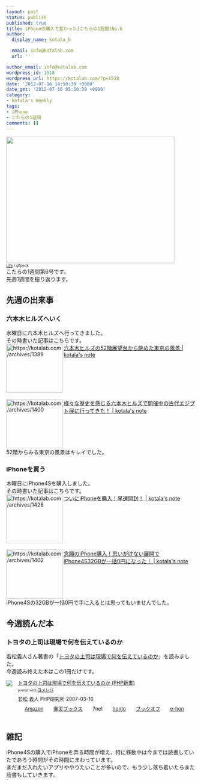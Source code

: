 ```yaml
---
layout: post
status: publish
published: true
title: iPhoneの購入で変わった[こたらの1週間]No.6
author:
  display_name: kotala_b

  email: info@kotalab.com
  url: ''

author_email: info@kotalab.com
wordpress_id: 1518
wordpress_url: https://kotalab.com/?p=1518
date: '2012-07-16 14:50:39 +0900'
date_gmt: '2012-07-16 05:50:39 +0900'
category:
- kotala's Weekly
tags:
- iPhone
- こたらの1週間
comments: []
---
```

<p><a href="https://kotalab.com/wp-content/uploads/weekly_120703.jpg" target="_blank"><img src="https://kotalab.com/wp-content/uploads/weekly_120703.jpg" alt="" title="weekly_120703" width="448" height="336" class="alignnone size-full wp-image-1221" /></a><br /><span style="font-size:10px;"><a href="https://www.flickr.com/photos/wespeck/4574733303/" target="_blank">Life</a> / gfpeck</span><br />
こたらの1週間第6号です。<br />
先週1週間を振り返ります。<br />
<!--more--></p>
<h2>先週の出来事</h2>
<h3>六本木ヒルズへいく</h3>
<p>水曜日に六本木ヒルズへ行ってきました。<br />
その時書いた記事はこちらです。<br />
<a href="https://kotalab.com/roppongihills-52f" target="_blank"><img title="六本木ヒルズの52階展望台から眺めた東京の風景 | kotala's note" src="https://capture.heartrails.com/150x130?https://kotalab.com/roppongihills-52f" alt="https://kotalab.com/archives/1389" width="150" height="130" align="left" /></a><a href="https://kotalab.com/roppongihills-52f" title="六本木ヒルズの52階展望台から眺めた東京の風景" target="_blank">六本木ヒルズの52階展望台から眺めた東京の風景 | kotala's note</a><br style="clear:both;" /><br />
<a href="https://kotalab.com/roppongihills-egypt" target="_blank"><img title="様々な歴史を感じる六本木ヒルズで開催中の古代エジプト展に行ってきた！ | kotala's note" src="https://capture.heartrails.com/150x130/1342416612704?https://kotalab.com/roppongihills-egypt" alt="https://kotalab.com/archives/1400" width="150" height="130" align="left" /></a><a href="https://kotalab.com/roppongihills-egypt" title="様々な歴史を感じる六本木ヒルズで開催中の古代エジプト展に行ってきた！" target="_blank">様々な歴史を感じる六本木ヒルズで開催中の古代エジプト展に行ってきた！ | kotala's note</a><br style="clear:both;" />52階からみる東京の風景はキレイでした。</p>
<h3>iPhoneを買う</h3>
<p>木曜日にiPhone4Sを購入しました。<br />
その時書いた記事はこちらです。<br />
<a href="https://kotalab.com/iphone-buy" target="_blank"><img title="ついにiPhoneを購入！早速開封！ | kotala's note" src="https://capture.heartrails.com/150x130/1342416909414?https://kotalab.com/iphone-buy" alt="https://kotalab.com/archives/1428" width="150" height="130" align="left" /></a><a href="https://kotalab.com/iphone-buy" title="ついにiPhoneを購入！早速開封！" target="_blank">ついにiPhoneを購入！早速開封！ | kotala's note</a><br style="clear:both;" /><br />
<a href="https://kotalab.com/iphone4s32gb-0yen" target="_blank"><img title="念願のiPhone購入！思いがけない展開でiPhone4S32GBが一括0円になった！ | kotala's note" src="https://capture.heartrails.com/150x130?https://kotalab.com/https://kotalab.com/iphone4s32gb-0yen" alt="https://kotalab.com/archives/1402" width="150" height="130" align="left" /></a><a href="https://kotalab.com/iphone4s32gb-0yen" title="念願のiPhone購入！思いがけない展開でiPhone4S32GBが一括0円になった！" target="_blank">念願のiPhone購入！思いがけない展開でiPhone4S32GBが一括0円になった！ | kotala's note</a><br style="clear:both;" />iPhone4Sの32GBが一括0円で手に入るとは思ってもいませんでした。</p>
<h2>今週読んだ本</h2>
<h3>トヨタの上司は現場で何を伝えているのか</h3>
<p>若松義人さん著書の「<a href="https://www.amazon.co.jp/exec/obidos/asin/4569690645/same-22/" rel="nofollow" name="booklink" target="_blank">トヨタの上司は現場で何を伝えているのか</a>」を読みました。<br />
今週読み終えた本はこの1冊だけです。</p>
<div class="booklink-box" style="text-align:left;padding-bottom:20px;font-size:small;/zoom: 1;overflow: hidden;">
<div class="booklink-image" style="float:left;margin:0 15px 10px 0;"><a href="https://www.amazon.co.jp/exec/obidos/asin/4569690645/same-22/" name="booklink" rel="nofollow" target="_blank"><img src="https://images-fe.ssl-images-amazon.com/images/I/51qdjSxmf2L._SL160_.jpg" style="border: none;" /></a></div>
<div class="booklink-info" style="line-height:120%;/zoom: 1;overflow: hidden;">
<div class="booklink-name" style="margin-bottom:10px;line-height:120%"><a href="https://www.amazon.co.jp/exec/obidos/asin/4569690645/same-22/" rel="nofollow" name="booklink" target="_blank">トヨタの上司は現場で何を伝えているのか (PHP新書)</a>
<div class="booklink-powered-date" style="font-size:8pt;margin-top:5px;font-family:verdana;line-height:120%">posted with <a href="https://yomereba.com" target="_blank">ヨメレバ</a></div>
</div>
<div class="booklink-detail" style="margin-bottom:5px;">若松 義人 PHP研究所 2007-03-16    </div>
<div class="booklink-link2" style="margin-top:10px;">
<div class="shoplinkamazon" style="display:inline;margin-right:5px;background: url('https://img.yomereba.com/tam_y.gif') 0 0 no-repeat;padding: 2px 0 2px 18px;white-space: nowrap;"><a href="https://www.amazon.co.jp/exec/obidos/asin/4569690645/same-22/" rel="nofollow" target="_blank" title="アマゾン" >Amazon</a></div>
<div class="shoplinkrakuten" style="display:inline;margin-right:5px;background: url('https://img.yomereba.com/tam_y.gif') 0 -50px no-repeat;padding: 2px 0 2px 18px;white-space: nowrap;"><a href="https://hb.afl.rakuten.co.jp/hgc/0fa7afc8.bbfc196a.0fa7afc9.d56c38f1/?pc=http%3A%2F%2Fbooks.rakuten.co.jp%2Frb%2F4332879%2F%3Fscid%3Daf_ich_link_urltxt%26m%3Dhttp%3A%2F%2Fm.rakuten.co.jp%2Fev%2Fbook%2F" rel="nofollow" target="_blank" title="楽天ブックス" >楽天ブックス</a></div>
<div class="shoplinkseven" style="display:inline;margin-right:5px;background: url('https://img.yomereba.com/tam_y.gif') 0 -100px no-repeat;padding: 2px 0 2px 18px;white-space: nowrap;"><span class="removed_link" title="click.linksynergy.com/fs-bin/click?id=d2yYUp776R4&amp;subid=&amp;offerid=197738.1&amp;type=10&amp;tmpid=1787&amp;RD_PARM1=http%253A%252F%252Fwww.7netshopping.jp%252Fbooks%252Fsearch_result%252F%253Fctgy%253Dbooks%2526code%253D4569690645">7net</span></div>
<div class="shoplinkbk1" style="display:inline;margin-right:5px;background: url('https://img.yomereba.com/tam_y.gif') 0 -150px no-repeat;padding: 2px 0 2px 18px;white-space: nowrap;"><a href="https://ck.jp.ap.valuecommerce.com/servlet/referral?sid=2967684&pid=881104827&vc_url=http%3A%2F%2Fhonto.jp%2Fnetstore%2Fsearch_021_104569690645.html%3Fsrchf%3D1%26srchGnrNm%3D1" target="_blank" title="bk1" >honto</a></div>
<div class="shoplinkbookoff" style="display:inline;margin-right:5px;background: url('https://img.yomereba.com/tam_y.gif') 0 -200px no-repeat;padding: 2px 0 2px 18px;white-space: nowrap;"><a href="https://click.linksynergy.com/fs-bin/click?id=d2yYUp776R4&subid=&offerid=169505.1&type=10&tmpid=3677&RD_PARM1=http%253A%252F%252Fwww.bookoffonline.co.jp%252Fdisplay%252FL001%252Cbg%253D12%252Cq%253D9784569690643" rel="nofollow" target="_blank" title="ブックオフオンライン" >ブックオフ</a></div>
<div class="shoplinkehon" style="display:inline;margin-right:5px;background: url('https://img.yomereba.com/tam_y.gif') 0 -250px no-repeat;padding: 2px 0 2px 18px;white-space: nowrap;"><a href="https://ck.jp.ap.valuecommerce.com/servlet/referral?sid=2967684&pid=881104827&vc_url=http%3A%2F%2Fwww.e-hon.ne.jp%2Fbec%2FSA%2FDetail%3FrefISBN%3D4569690645" target="_blank" title="e-hon" >e-hon</a></div>
</div>
</div>
</div>
<h2>雑記</h2>
<p>iPhone4Sの購入でiPhoneを弄る時間が増え、特に移動中は今までは読書していたであろう時間がその時間にまわっています。<br />
まだまだ入れたいアプリややりたいことが多いので、もう少し落ち着いたらまた読書もしていきます。</p>
